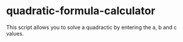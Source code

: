 # quadratic-formula-calculator
This script allows you to solve a quadractic by entering the a, b and c values.
